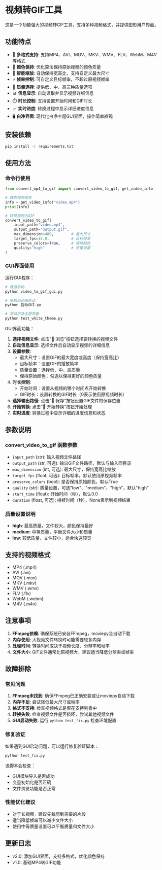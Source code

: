 # 视频转GIF工具

这是一个功能强大的视频转GIF工具，支持多种视频格式，并提供图形用户界面。

## 功能特点

- 🎥 **多格式支持**: 支持MP4、AVI、MOV、MKV、WMV、FLV、WebM、M4V等格式
- 🎨 **颜色保持**: 优化算法保持原始视频的颜色质量
- 📏 **智能缩放**: 自动保持宽高比，支持自定义最大尺寸
- ⚡ **帧率控制**: 可自定义目标帧率，不超过原视频帧率
- 🎯 **质量选择**: 提供低、中、高三种质量选项
- 📊 **信息显示**: 自动读取并显示视频详细信息
- ⏱️ **时长控制**: 支持设置开始时间和GIF时长
- 📈 **实时进度**: 转换过程中显示详细进度信息
- 🖥️ **白净界面**: 现代化白净主题GUI界面，操作简单直观

## 安装依赖

```bash
pip install -r requirements.txt
```

## 使用方法

### 命令行使用

```python
from convert_mp4_to_gif import convert_video_to_gif, get_video_info

# 获取视频信息
info = get_video_info("video.mp4")
print(info)

# 转换视频为GIF
convert_video_to_gif(
    input_path="video.mp4",
    output_path="output.gif",
    max_dimension=480,        # 最大尺寸
    target_fps=15.0,          # 目标帧率
    preserve_colors=True,     # 保持颜色
    quality="high"            # 质量设置
)
```

### GUI界面使用

运行GUI程序：

```bash
# 普通启动
python video_to_gif_gui.py

# 带启动动画启动
python 启动GUI.py

# 测试白净主题界面
python test_white_theme.py
```

GUI界面功能：
1. **选择视频文件**: 点击"📂 浏览"按钮选择要转换的视频文件
2. **自动信息显示**: 选择文件后自动显示视频的详细信息
3. **设置参数**: 
   - 最大尺寸：设置GIF的最大宽度或高度（保持宽高比）
   - 目标帧率：设置GIF的播放帧率
   - 质量设置：选择低、中、高质量
   - 保持原始颜色：勾选以保持更好的颜色质量
4. **时长控制**:
   - 开始时间：设置从视频的哪个时间点开始转换
   - GIF时长：设置转换的GIF时长（0表示使用原视频时长）
5. **选择输出路径**: 点击"💾 保存"按钮设置GIF文件的保存位置
6. **开始转换**: 点击"🚀 开始转换"按钮开始处理
7. **实时进度**: 转换过程中显示详细的进度信息和状态

## 参数说明

### convert_video_to_gif 函数参数

- `input_path` (str): 输入视频文件路径
- `output_path` (str, 可选): 输出GIF文件路径，默认与输入同目录
- `max_dimension` (int, 可选): 最大尺寸，保持宽高比缩放
- `target_fps` (float, 可选): 目标帧率，默认使用原视频帧率
- `preserve_colors` (bool): 是否保持原始颜色，默认True
- `quality` (str): 质量设置，可选"low"、"medium"、"high"，默认"high"
- `start_time` (float): 开始时间（秒），默认0.0
- `duration` (float, 可选): 持续时间（秒），None表示到视频结束

### 质量设置说明

- **high**: 最高质量，文件较大，颜色保持最好
- **medium**: 中等质量，平衡文件大小和质量
- **low**: 较低质量，文件较小，适合快速预览

## 支持的视频格式

- MP4 (.mp4)
- AVI (.avi)
- MOV (.mov)
- MKV (.mkv)
- WMV (.wmv)
- FLV (.flv)
- WebM (.webm)
- M4V (.m4v)

## 注意事项

1. **FFmpeg依赖**: 确保系统已安装FFmpeg，moviepy会自动下载
2. **内存使用**: 大视频文件转换时可能需要较多内存
3. **处理时间**: 转换时间取决于视频长度、分辨率和帧率
4. **文件大小**: GIF文件通常比原视频大，建议适当降低分辨率或帧率

## 故障排除

### 常见问题

1. **FFmpeg未找到**: 确保FFmpeg已正确安装或让moviepy自动下载
2. **内存不足**: 尝试降低最大尺寸或帧率
3. **格式不支持**: 检查视频格式是否在支持列表中
4. **转换失败**: 检查视频文件是否损坏，尝试其他视频文件
5. **GUI启动失败**: 运行 `python test_fix.py` 检查环境配置

### 修复验证

如果遇到GUI启动问题，可以运行修复验证脚本：

```bash
python test_fix.py
```

该脚本会检查：
- GUI模块导入是否成功
- 变量初始化是否正确
- 文件浏览功能是否正常

### 性能优化建议

- 对于长视频，建议先裁剪到需要的片段
- 适当降低帧率可以减少文件大小
- 使用中等质量设置可以平衡质量和文件大小

## 更新日志

- v2.0: 添加GUI界面，支持多格式，优化颜色保持
- v1.0: 基础MP4转GIF功能